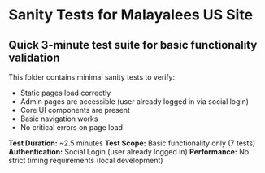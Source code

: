 # Sanity Tests for Malayalees US Site
## Quick 3-minute test suite for basic functionality validation

This folder contains minimal sanity tests to verify:
- Static pages load correctly
- Admin pages are accessible (user already logged in via social login)
- Core UI components are present
- Basic navigation works
- No critical errors on page load

**Test Duration:** ~2.5 minutes
**Test Scope:** Basic functionality only (7 tests)
**Authentication:** Social Login (user already logged in)
**Performance:** No strict timing requirements (local development)
